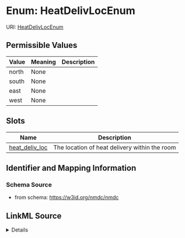 # Enum: HeatDelivLocEnum



URI: [HeatDelivLocEnum](HeatDelivLocEnum.md)

## Permissible Values

| Value | Meaning | Description |
| --- | --- | --- |
| north | None |  |
| south | None |  |
| east | None |  |
| west | None |  |




## Slots

| Name | Description |
| ---  | --- |
| [heat_deliv_loc](heat_deliv_loc.md) | The location of heat delivery within the room |






## Identifier and Mapping Information







### Schema Source


* from schema: https://w3id.org/nmdc/nmdc




## LinkML Source

<details>
```yaml
name: heat_deliv_loc_enum
from_schema: https://w3id.org/nmdc/nmdc
rank: 1000
permissible_values:
  north:
    text: north
  south:
    text: south
  east:
    text: east
  west:
    text: west

```
</details>